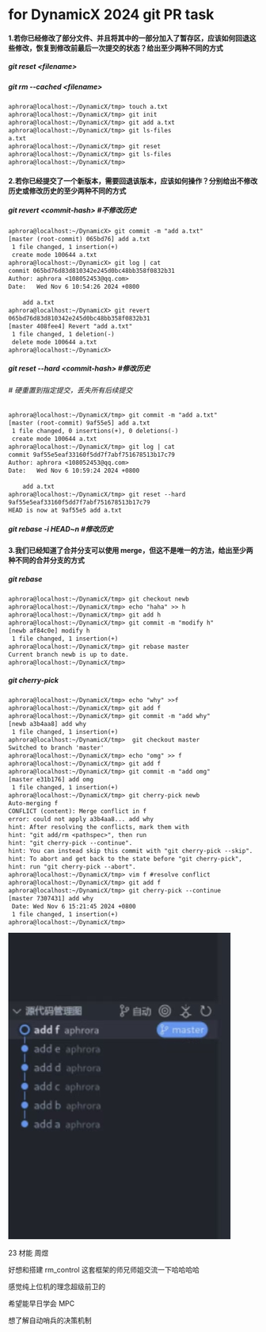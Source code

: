 # for DynamicX 2024 git PR task

#### 1.若你已经修改了部分文件、并且将其中的一部分加入了暂存区，应该如何回退这些修改，恢复到修改前最后一次提交的状态？给出至少两种不同的方式

##### git reset  \<filename\>

##### git rm --cached  \<filename\>

```
aphrora@localhost:~/DynamicX/tmp> touch a.txt
aphrora@localhost:~/DynamicX/tmp> git init
aphrora@localhost:~/DynamicX/tmp> git add a.txt
aphrora@localhost:~/DynamicX/tmp> git ls-files
a.txt
aphrora@localhost:~/DynamicX/tmp> git reset
aphrora@localhost:~/DynamicX/tmp> git ls-files
aphrora@localhost:~/DynamicX/tmp> 
```



#### 2.若你已经提交了一个新版本，需要回退该版本，应该如何操作？分别给出不修改历史或修改历史的至少两种不同的方式

##### git revert  \<commit-hash\>  #不修改历史

```aphrora@localhost:~/DynamicX> git add a.txt 
aphrora@localhost:~/DynamicX> git commit -m "add a.txt"
[master (root-commit) 065bd76] add a.txt
 1 file changed, 1 insertion(+)
 create mode 100644 a.txt
aphrora@localhost:~/DynamicX> git log | cat
commit 065bd76d83d810342e245d0bc48bb358f0832b31
Author: aphrora <108052453@qq.com>
Date:   Wed Nov 6 10:54:26 2024 +0800

    add a.txt
aphrora@localhost:~/DynamicX> git revert 065bd76d83d810342e245d0bc48bb358f0832b31
[master 408fee4] Revert "add a.txt"
 1 file changed, 1 deletion(-)
 delete mode 100644 a.txt
aphrora@localhost:~/DynamicX> 
```

##### git reset --hard \<commit-hash\>  #修改历史

###### # 硬重置到指定提交，丢失所有后续提交 

```
aphrora@localhost:~/DynamicX/tmp> git commit -m "add a.txt"
[master (root-commit) 9af55e5] add a.txt
 1 file changed, 0 insertions(+), 0 deletions(-)
 create mode 100644 a.txt
aphrora@localhost:~/DynamicX/tmp> git log | cat
commit 9af55e5eaf33160f5dd7f7abf751678513b17c79
Author: aphrora <108052453@qq.com>
Date:   Wed Nov 6 10:59:24 2024 +0800

    add a.txt
aphrora@localhost:~/DynamicX/tmp> git reset --hard 9af55e5eaf33160f5dd7f7abf751678513b17c79
HEAD is now at 9af55e5 add a.txt
```

##### git rebase -i HEAD~n #修改历史



#### 3.我们已经知道了合并分支可以使用 merge，但这不是唯一的方法，给出至少两种不同的合并分支的方式

##### git rebase 

```
aphrora@localhost:~/DynamicX/tmp> git checkout newb
aphrora@localhost:~/DynamicX/tmp> echo "haha" >> h
aphrora@localhost:~/DynamicX/tmp> git add h
aphrora@localhost:~/DynamicX/tmp> git commit -m "modify h"
[newb af84c0e] modify h
 1 file changed, 1 insertion(+)
aphrora@localhost:~/DynamicX/tmp> git rebase master 
Current branch newb is up to date.
aphrora@localhost:~/DynamicX/tmp> 
```

##### git cherry-pick

```
aphrora@localhost:~/DynamicX/tmp> echo "why" >>f
aphrora@localhost:~/DynamicX/tmp> git add f
aphrora@localhost:~/DynamicX/tmp> git commit -m "add why"
[newb a3b4aa8] add why
 1 file changed, 1 insertion(+)
aphrora@localhost:~/DynamicX/tmp>  git checkout master 
Switched to branch 'master'
aphrora@localhost:~/DynamicX/tmp> echo "omg" >> f
aphrora@localhost:~/DynamicX/tmp> git add f
aphrora@localhost:~/DynamicX/tmp> git commit -m "add omg"
[master e31b176] add omg
 1 file changed, 1 insertion(+)
aphrora@localhost:~/DynamicX/tmp> git cherry-pick newb 
Auto-merging f
CONFLICT (content): Merge conflict in f
error: could not apply a3b4aa8... add why
hint: After resolving the conflicts, mark them with
hint: "git add/rm <pathspec>", then run
hint: "git cherry-pick --continue".
hint: You can instead skip this commit with "git cherry-pick --skip".
hint: To abort and get back to the state before "git cherry-pick",
hint: run "git cherry-pick --abort".
aphrora@localhost:~/DynamicX/tmp> vim f #resolve conflict
aphrora@localhost:~/DynamicX/tmp> git add f
aphrora@localhost:~/DynamicX/tmp> git cherry-pick --continue 
[master 7307431] add why
 Date: Wed Nov 6 15:21:45 2024 +0800
 1 file changed, 1 insertion(+)
aphrora@localhost:~/DynamicX/tmp> 

```





![](./img/demo.jpg)



















23 材能 周煜

好想和搭建 rm_control 这套框架的师兄师姐交流一下哈哈哈哈

感觉纯上位机的理念超级前卫的

希望能早日学会 MPC

想了解自动哨兵的决策机制
